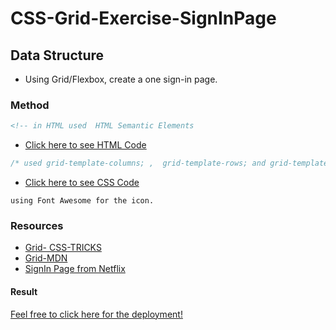 # CSS-Grid-Exercise-SignInPage

## Data Structure

- Using Grid/Flexbox, create a one sign-in page.

### Method

```html
<!-- in HTML used  HTML Semantic Elements
```

- [Click here to see HTML Code](index.html)

```css
/* used grid-template-columns; ,  grid-template-rows; and grid-template-areas;
```

- [Click here to see CSS Code](css/style.css)

```fontawesome
using Font Awesome for the icon.

```

### Resources

- [Grid- CSS-TRICKS](https://css-tricks.com/snippets/css/complete-guide-grid/)
- [Grid-MDN](https://developer.mozilla.org/en-US/docs/Glossary/Grid)
- [SignIn Page from Netflix](https://www.netflix.com/de-en/Login)

#### Result

[Feel free to click here for the deployment!](https://ashraftajuddin.github.io/CSS-Grid-Exercise-Sign_In-Page/)
